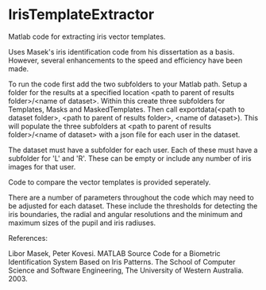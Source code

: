 # IrisTemplateExtractor
Matlab code for extracting iris vector templates.

Uses Masek's iris identification code from his dissertation as a basis. However, several enhancements to the speed and efficiency have been made.

To run the code first add the two subfolders to your Matlab path. Setup a folder for the results at a specified location \<path to parent of results folder>/\<name of dataset>. Within this create three subfolders for Templates, Masks and MaskedTemplates. Then call exportdata(\<path to dataset folder>, \<path to parent of results folder>, \<name of dataset>). This will populate the three subfolders at \<path to parent of results folder>/\<name of dataset> with a json file for each user in the dataset.

The dataset must have a subfolder for each user. Each of these must have a subfolder for 'L' and 'R'. These can be empty or include any number of iris images for that user.

Code to compare the vector templates is provided seperately.

There are a number of parameters throughout the code which may need to be adjusted for each dataset. These include the thresholds for detecting the iris boundaries, the radial and angular resolutions and the minimum and maximum sizes of the pupil and iris radiuses.

References:

Libor Masek, Peter Kovesi. MATLAB Source Code for a Biometric Identification System Based on Iris Patterns. The School of Computer Science and Software Engineering, The University of Western Australia. 2003.

